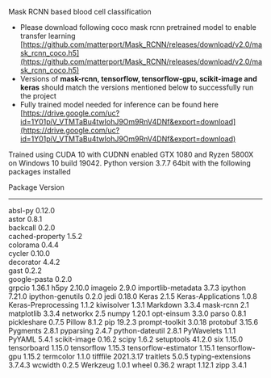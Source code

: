 Mask RCNN based blood cell classification

* Please download following coco mask rcnn pretrained model to enable transfer learning [https://github.com/matterport/Mask_RCNN/releases/download/v2.0/mask_rcnn_coco.h5](https://github.com/matterport/Mask_RCNN/releases/download/v2.0/mask_rcnn_coco.h5)
* Versions of **mask-rcnn, tensorflow, tensorflow-gpu, scikit-image and keras** should match the versions mentioned below to successfully run the project
* Fully trained model needed for inference can be found here [https://drive.google.com/uc?id=1Y01piV_VTMTaBu4twIohJ9Om9RnV4DNf&export=download](https://drive.google.com/uc?id=1Y01piV_VTMTaBu4twIohJ9Om9RnV4DNf&export=download)

Trained using CUDA 10 with CUDNN enabled GTX 1080 and Ryzen 5800X on Windows 10 build 19042. Python version 3.7.7 64bit with the following packages installed

Package              Version  
-------------------- ---------
absl-py              0.12.0   
astor                0.8.1    
backcall             0.2.0    
cached-property      1.5.2    
colorama             0.4.4    
cycler               0.10.0   
decorator            4.4.2    
gast                 0.2.2    
google-pasta         0.2.0    
grpcio               1.36.1
h5py                 2.10.0
imageio              2.9.0
importlib-metadata   3.7.3
ipython              7.21.0
ipython-genutils     0.2.0
jedi                 0.18.0
Keras                2.1.5
Keras-Applications   1.0.8
Keras-Preprocessing  1.1.2
kiwisolver           1.3.1
Markdown             3.3.4
mask-rcnn            2.1
matplotlib           3.3.4
networkx             2.5
numpy                1.20.1
opt-einsum           3.3.0
parso                0.8.1
pickleshare          0.7.5
Pillow               8.1.2
pip                  19.2.3
prompt-toolkit       3.0.18
protobuf             3.15.6
Pygments             2.8.1
pyparsing            2.4.7
python-dateutil      2.8.1
PyWavelets           1.1.1
PyYAML               5.4.1
scikit-image         0.16.2
scipy                1.6.2
setuptools           41.2.0
six                  1.15.0
tensorboard          1.15.0
tensorflow           1.15.3
tensorflow-estimator 1.15.1
tensorflow-gpu       1.15.2
termcolor            1.1.0
tifffile             2021.3.17
traitlets            5.0.5
typing-extensions    3.7.4.3
wcwidth              0.2.5
Werkzeug             1.0.1
wheel                0.36.2
wrapt                1.12.1
zipp                 3.4.1


